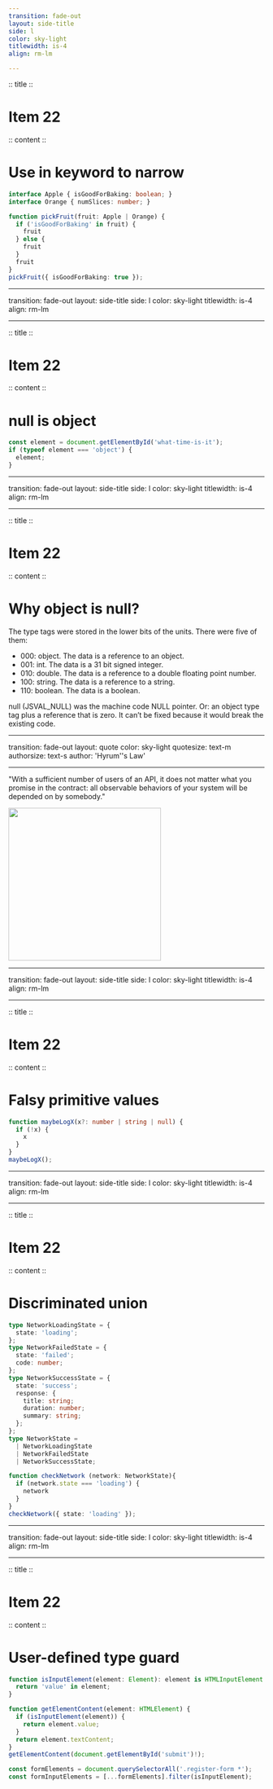 ```yaml
---
transition: fade-out
layout: side-title
side: l
color: sky-light
titlewidth: is-4
align: rm-lm

---
```

:: title ::

# Item 22

<HachiwareItem2e text="Item 22 (2e)"/>

:: content ::

# Use in keyword to narrow

```ts {monaco}
interface Apple { isGoodForBaking: boolean; }
interface Orange { numSlices: number; }

function pickFruit(fruit: Apple | Orange) {
  if ('isGoodForBaking' in fruit) {
    fruit
  } else {
    fruit
  }
  fruit
}
pickFruit({ isGoodForBaking: true });
```

---
transition: fade-out
layout: side-title
side: l
color: sky-light
titlewidth: is-4
align: rm-lm

---
:: title ::

# Item 22

<HachiwareItem2e text="Item 22 (2e)"/>

:: content ::

# null is object

```ts {monaco}
const element = document.getElementById('what-time-is-it');
if (typeof element === 'object') {
  element;
}

```

---
transition: fade-out
layout: side-title
side: l
color: sky-light
titlewidth: is-4
align: rm-lm

---
:: title ::

# Item 22

<HachiwareItem2e text="Item 22 (2e)"/>

:: content ::

# Why object is null?

<v-click>
The type tags were stored in the lower bits of the units. There were five of them:

- 000: object. The data is a reference to an object.
- 001: int. The data is a 31 bit signed integer.
- 010: double. The data is a reference to a double floating point number.
- 100: string. The data is a reference to a string.
- 110: boolean. The data is a boolean.
</v-click>

<v-click>
null (JSVAL_NULL) was the machine code NULL pointer. Or: an object type tag plus a reference that is zero.
It can’t be fixed because it would break the existing code.
</v-click>

---
transition: fade-out
layout: quote
color: sky-light
quotesize: text-m
authorsize: text-s
author: 'Hyrum''s Law'

---

"With a sufficient number of users of an API,
it does not matter what you promise in the contract:
all observable behaviors of your system
will be depended on by somebody."

<div class="flex justify-center mt-8">
  <img src="/images/ChikawaDraw.png" width="300px" />
  <style>
    .quote_author {
      font-size: 32px;
      font-weight: bold;
    }
  </style>
</div>


---
transition: fade-out
layout: side-title
side: l
color: sky-light
titlewidth: is-4
align: rm-lm

---
:: title ::

# Item 22

<HachiwareItem2e text="Item 22 (2e)"/>

:: content ::

# Falsy primitive values

```ts {monaco}
function maybeLogX(x?: number | string | null) {
  if (!x) {
    x
  }
}
maybeLogX();

```

---
transition: fade-out
layout: side-title
side: l
color: sky-light
titlewidth: is-4
align: rm-lm

---
:: title ::

# Item 22

<HachiwareItem2e text="Item 22 (2e)"/>

:: content ::

# Discriminated union

```ts {monaco}
type NetworkLoadingState = {
  state: 'loading';
};
type NetworkFailedState = {
  state: 'failed';
  code: number;
};
type NetworkSuccessState = {
  state: 'success';
  response: {
    title: string;
    duration: number;
    summary: string;
  };
};
type NetworkState =
  | NetworkLoadingState
  | NetworkFailedState
  | NetworkSuccessState;

function checkNetwork (network: NetworkState){
  if (network.state === 'loading') {
    network
  }
}
checkNetwork({ state: 'loading' });
```

---
transition: fade-out
layout: side-title
side: l
color: sky-light
titlewidth: is-4
align: rm-lm

---
:: title ::

# Item 22

<HachiwareItem2e text="Item 22 (2e)"/>

:: content ::

# User-defined type guard

```ts {monaco}
function isInputElement(element: Element): element is HTMLInputElement {
  return 'value' in element;
}

function getElementContent(element: HTMLElement) {
  if (isInputElement(element)) {
    return element.value;
  }
  return element.textContent;
}
getElementContent(document.getElementById('submit')!);

const formElements = document.querySelectorAll('.register-form *');
const formInputElements = [...formElements].filter(isInputElement);
```